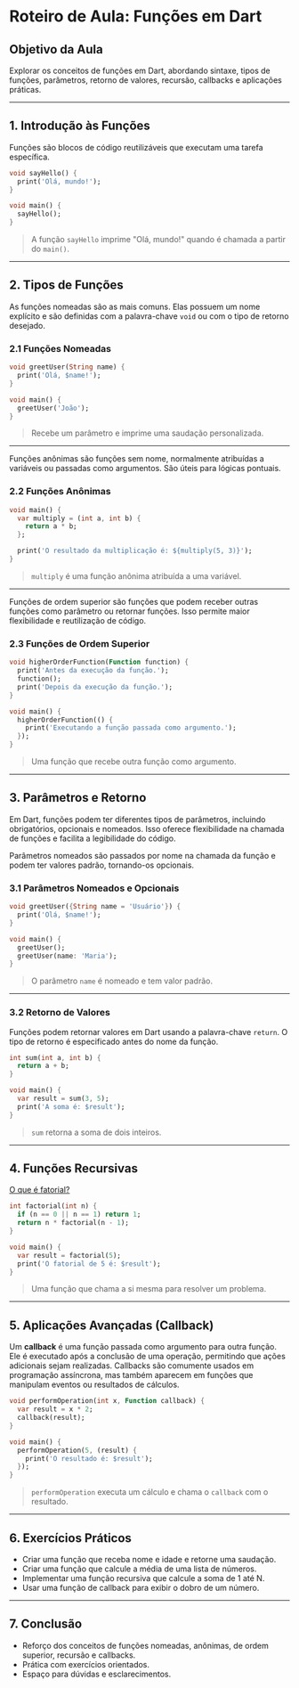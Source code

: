 # Roteiro de Aula: Funções em Dart

## Objetivo da Aula

Explorar os conceitos de funções em Dart, abordando sintaxe, tipos de funções, parâmetros, retorno de valores, recursão, callbacks e aplicações práticas.

---

## 1. Introdução às Funções

Funções são blocos de código reutilizáveis que executam uma tarefa específica.

```dart
void sayHello() {
  print('Olá, mundo!');
}

void main() {
  sayHello();
}
```

> A função `sayHello` imprime "Olá, mundo!" quando é chamada a partir do `main()`.

---

## 2. Tipos de Funções


As funções nomeadas são as mais comuns. Elas possuem um nome explícito e são definidas com a palavra-chave `void` ou com o tipo de retorno desejado.

### 2.1 Funções Nomeadas

```dart
void greetUser(String name) {
  print('Olá, $name!');
}

void main() {
  greetUser('João');
}
```

> Recebe um parâmetro e imprime uma saudação personalizada.

---

Funções anônimas são funções sem nome, normalmente atribuídas a variáveis ou passadas como argumentos. São úteis para lógicas pontuais.

### 2.2 Funções Anônimas

```dart
void main() {
  var multiply = (int a, int b) {
    return a * b;
  };

  print('O resultado da multiplicação é: ${multiply(5, 3)}');
}
```

> `multiply` é uma função anônima atribuída a uma variável.

---

Funções de ordem superior são funções que podem receber outras funções como parâmetro ou retornar funções. Isso permite maior flexibilidade e reutilização de código.

### 2.3 Funções de Ordem Superior

```dart
void higherOrderFunction(Function function) {
  print('Antes da execução da função.');
  function();
  print('Depois da execução da função.');
}

void main() {
  higherOrderFunction(() {
    print('Executando a função passada como argumento.');
  });
}
```

> Uma função que recebe outra função como argumento.

---

## 3. Parâmetros e Retorno

Em Dart, funções podem ter diferentes tipos de parâmetros, incluindo obrigatórios, opcionais e nomeados. Isso oferece flexibilidade na chamada de funções e facilita a legibilidade do código.

Parâmetros nomeados são passados por nome na chamada da função e podem ter valores padrão, tornando-os opcionais.

### 3.1 Parâmetros Nomeados e Opcionais

```dart
void greetUser({String name = 'Usuário'}) {
  print('Olá, $name!');
}

void main() {
  greetUser();
  greetUser(name: 'Maria');
}
```

> O parâmetro `name` é nomeado e tem valor padrão.

---

### 3.2 Retorno de Valores

Funções podem retornar valores em Dart usando a palavra-chave `return`. O tipo de retorno é especificado antes do nome da função.

```dart
int sum(int a, int b) {
  return a + b;
}

void main() {
  var result = sum(3, 5);
  print('A soma é: $result');
}
```

> `sum` retorna a soma de dois inteiros.

---

## 4. Funções Recursivas

[O que é fatorial?](https://brasilescola.uol.com.br/matematica/fatorial.htm)

```dart
int factorial(int n) {
  if (n == 0 || n == 1) return 1;
  return n * factorial(n - 1);
}

void main() {
  var result = factorial(5);
  print('O fatorial de 5 é: $result');
}
```

> Uma função que chama a si mesma para resolver um problema.

---

## 5. Aplicações Avançadas (Callback)

Um **callback** é uma função passada como argumento para outra função. Ele é executado após a conclusão de uma operação, permitindo que ações adicionais sejam realizadas. Callbacks são comumente usados em programação assíncrona, mas também aparecem em funções que manipulam eventos ou resultados de cálculos.

```dart
void performOperation(int x, Function callback) {
  var result = x * 2;
  callback(result);
}

void main() {
  performOperation(5, (result) {
    print('O resultado é: $result');
  });
}
```

> `performOperation` executa um cálculo e chama o `callback` com o resultado.

---

## 6. Exercícios Práticos

- Criar uma função que receba nome e idade e retorne uma saudação.
- Criar uma função que calcule a média de uma lista de números.
- Implementar uma função recursiva que calcule a soma de 1 até N.
- Usar uma função de callback para exibir o dobro de um número.

---

## 7. Conclusão

- Reforço dos conceitos de funções nomeadas, anônimas, de ordem superior, recursão e callbacks.
- Prática com exercícios orientados.
- Espaço para dúvidas e esclarecimentos.
